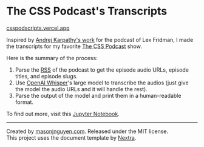 # The CSS Podcast's Transcripts

[csspodscripts.vercel.app](https://csspodscripts.vercel.app)

Inspired by [Andrej Karpathy's work](https://karpathy.ai/lexicap) for the podcast of Lex Fridman, I made the transcripts for my favorite [The CSS Podcast](https://pod.link/thecsspodcast) show.

Here is the summary of the process:

1. Parse the [RSS](https://thecsspodcast.libsyn.com/rss) of the podcast to get the episode audio URLs, episode titles, and episode slugs.
2. Use [OpenAI Whisper](https://github.com/openai/whisper)'s large model to transcribe the audios (just give the model the audio URLs and it will handle the rest).
3. Parse the output of the model and print them in a human-readable format. 

To find out more, visit this [Jupyter Notebook](https://github.com/masonjnguyen/csspodscripts/blob/7250086a9e9809780f64f8679776e8e604b481d7/public/TranscribeCSSPodcast.ipynb).


---


Created by [masonjnguyen.com](https://masonjnguyen.com). Released under the MIT license.  
This project uses the document template by [Nextra](https://nextra.vercel.app).
